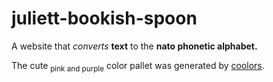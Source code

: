 # juliett-bookish-spoon

A website that *converts* **text** to the **nato phonetic alphabet.**

The cute <sub>pink and purple</sub> color pallet was generated by [coolors](https://coolors.co).
